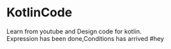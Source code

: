 # KotlinCode
Learn from youtube and Design code for kotlin. <br>
Expression has been done,Conditions has arrived
# h e y  
 